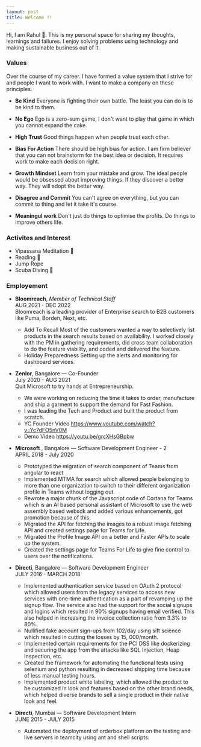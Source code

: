 ```yaml
---
layout: post
title: Welcome !!
---
```


Hi, I am Rahul 👋. This is my personal space for sharing my thoughts, learnings and failures. I enjoy solving problems using technology and making sustainable business out of it.

### Values
Over the course of my career. I have formed a value system that I strive for and people I want to work with. I want to make a company on these principles.
- **Be Kind**
    Everyone is fighting their own battle. The least you can do is to be kind to them.

- **No Ego**
    Ego is a zero-sum game, I don't want to play that game in which you cannot expand the cake.

- **High Trust**
    Good things happen when people trust each other.

- **Bias For Action**
    There should be high bias for action. I am firm believer that you can not brainstorm for the best idea or decision. It requires work to make each decision right.

- **Growth Mindset**
    Learn from your mistake and grow. The ideal people would be obsessed about improving things. If they discover a better way. They will adopt the better way.

- **Disagree and Commit**
    You can't agree on everything, but you can commit to thing and let it take it's course.

- **Meaningul work** Don't just do things to optimise the profits. Do things to improve others life.
  

### Activites and Interest
* Vipassana Meditation 🧘
* Reading 📖
* Jump Rope 
* Scuba Diving 🤿

### Employement
- **Bloomreach**,  _Member of Technical Staff_  
AUG 2021 - DEC 2022       
    Bloomreach is a leading provider of Enterprise search to B2B customers like Puma, Borden, Next, etc.                
    * Add To Recall Most of the customers wanted a way to selectively list products in the search results based on availability. I worked closely with the PM in gathering requirements, did cross team collaboration to do the feature viability, and coded and delivered the feature.
    * Holiday Preparedness Setting up the alerts and monitoring for dashboard services.

- **Zenlor**, Bangalore — Co-Founder   
July 2020 - AUG 2021   
    Quit Microsoft to try hands at Entrepreneurship. 
    * We were working on reducing the time it takes to order, manufacture and ship a garment to support the demand for Fast Fashion. 
    * I was leading the Tech and Product and built the product from scratch. 
    * YC Founder Video https://www.youtube.com/watch?v=Yc7dFO5nV0M
    * Demo Video https://youtu.be/grcXHsGBpbw


- **Microsoft** , Bangalore — Software Development Engineer -  2     
    APRIL 2018 - July 2020  
    * Prototyped the migration of search component of Teams from angular to react
    * Implemented MTMA for search which allowed people belonging to more than one organization to switch to their different organization profile in Teams without logging out.
    * Rewrote a major chunk of the Javascript code of Cortana for Teams which is an AI based personal assistant of Microsoft to use the web assembly based websdk and added various enhancements, got promotion because of this.
    * Migrated the API for fetching the images to a robust image fetching API and created settings page for Teams for Life.
    * Migrated the Profile Image API on a better and Faster APIs to scale up the system.
    * Created the settings page for Teams For Life to give fine control to users over the notifications.

- **Directi**, Bangalore — Software Development Engineer  
    JULY 2016 - MARCH 2018  
    * Implemented authentication service based on OAuth 2 protocol which allowed users from the legacy services to access new services with one-time authentication as a part of revamping up the signup flow. The service also had the support for the social signups and logins which resulted in 90% signups having email verified. This also helped in increasing the invoice collection ratio from 3.3% to 80%.
    * Nullified fake account sign-ups from 102/day using sift science which resulted in cutting the losses by 15, 000/month.
    * Implemented certain requirements for the PCI DSS like dockerizing and securing the app from the attacks like SQL Injection, Heap Inspection, etc.
    * Created the framework for automating the functional tests using selenium and python resulting in decreased shipping time because of less manual testing hours.
    * Implemented product white labeling, which allowed the product to be customized in look and features based on the other brand needs, which helped diverse brands to sell a single product in their native look and feel.

- **Directi**, Mumbai — Software Development Intern  
    JUNE 2015 - JULY 2015
    * Automated the deployment of orderbox platform on the testing and live servers in teamcity using ant and shell scripts.


<!-- ### Built on Poole

Poole is the Jekyll Butler, serving as an upstanding and effective foundation for Jekyll themes by [@mdo](https://twitter.com/mdo). Poole, and every theme built on it (like Lanyon here) includes the following:

* Complete Jekyll setup included (layouts, config, [404](/404), [RSS feed](/atom.xml), posts, and [example page](/about))
* Mobile friendly design and development
* Easily scalable text and component sizing with `rem` units in the CSS
* Support for a wide gamut of HTML elements
* Related posts (time-based, because Jekyll) below each post
* Syntax highlighting, courtesy Pygments (the Python-based code snippet highlighter)

### Lanyon features

In addition to the features of Poole, Lanyon adds the following:

* Toggleable sliding sidebar (built with only CSS) via **☰** link in top corner
* Sidebar includes support for textual modules and a dynamically generated navigation with active link support
* Two orientations for content and sidebar, default (left sidebar) and [reverse](https://github.com/poole/lanyon#reverse-layout) (right sidebar), available via `<body>` classes
* [Eight optional color schemes](https://github.com/poole/lanyon#themes), available via `<body>` classes

[Head to the readme](https://github.com/poole/lanyon#readme) to learn more.

### Browser support

Lanyon is by preference a forward-thinking project. In addition to the latest versions of Chrome, Safari (mobile and desktop), and Firefox, it is only compatible with Internet Explorer 9 and above.

### Download

Lanyon is developed on and hosted with GitHub. Head to the <a href="https://github.com/poole/lanyon">GitHub repository</a> for downloads, bug reports, and features requests.

Thanks! -->
